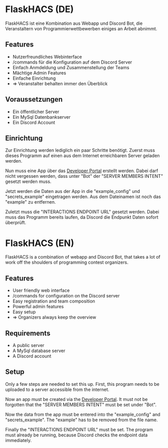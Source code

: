 # FlaskHACS (DE)
FlaskHACS ist eine Kombination aus Webapp und Discord Bot,
 die Veranstaltern von Programmierwettbewerben einiges an Arbeit abnimmt.
## Features
* Nutzerfreundliches Webinterface
* /commands für die Konfiguration auf dem Discord Server
* Einfach Anmdeldung und Zusammenstellung der Teams
* Mächtige Admin Features
* Einfache Einrichtung
* => Veranstalter behalten immer den Überblick

## Voraussetzungen
* Ein öffentlicher Server
* Ein MySql Datenbankserver
* Ein Discord Account

## Einrichtung
Zur Einrichtung werden lediglich ein paar Schritte benötigt. 
Zuerst muss dieses Programm auf einen aus dem Internet erreichbaren Server geladen werden.

Nun muss eine App über das [Developer Portal](https://discord.com/developers/applications) erstellt werden.
Dabei darf nicht vergessen werden, dass unter "Bot" der "SERVER MEMBERS INTENT" gesetzt werden muss.

Jetzt werden die Daten aus der App in die "example_config" und "secrets_example" eingetragen werden.
Aus dem Dateinamen ist noch das "example" zu entfernen.

Zuletzt muss die "INTERACTIONS ENDPOINT URL" gesetzt werden. Dabei muss das Programm bereits laufen,
da Discord die Endpunkt Daten sofort überprüft.

#
# FlaskHACS (EN)
FlaskHACS is a combination of webapp and Discord Bot,
 that takes a lot of work off the shoulders of programming contest organizers.
## Features
* User friendly web interface
* /commands for configuration on the Discord server
* Easy registration and team composition
* Powerful admin features
* Easy setup
* => Organizers always keep the overview

## Requirements
* A public server
* A MySql database server
* A Discord account

## Setup
Only a few steps are needed to set this up. 
First, this program needs to be uploaded to a server accessible from the internet.

Now an app must be created via the [Developer Portal](https://discord.com/developers/applications).
It must not be forgotten that the "SERVER MEMBERS INTENT" must be set under "Bot".

Now the data from the app must be entered into the "example_config" and "secrets_example".
The "example" has to be removed from the file name.

Finally the "INTERACTIONS ENDPOINT URL" must be set. The program must already be running,
because Discord checks the endpoint data immediately.
